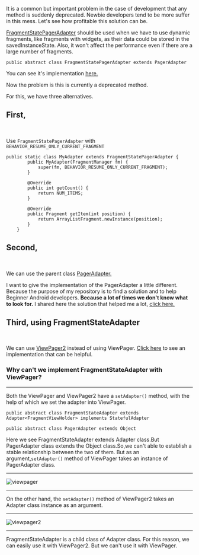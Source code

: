 It is a common but important problem in the case of development that any method is suddenly deprecated. Newbie developers tend to be more suffer in this mess.
Let's see how profitable this solution can be.

<a href="https://www.truiton.com/2013/06/android-fragmentpageradapter-vs-fragmentstatepageradapter/">FragmentStatePagerAdapter</a> should be used when we have to use dynamic fragments, like fragments with widgets, as their data could be stored in the savedInstanceState. Also, it won't affect the performance even if there are a large number of fragments.

`public abstract class FragmentStatePagerAdapter extends PagerAdapter`

You can see it's implementation <a href="https://developer.android.com/reference/androidx/fragment/app/FragmentStatePagerAdapter#summary"> here.</a>

Now the problem is this is currently a deprecated method.

For this, we have three alternatives.

<h2><b>First,</b></h2>
<br>

Use `FragmentStatePagerAdapter` with `BEHAVIOR_RESUME_ONLY_CURRENT_FRAGMENT`


```
public static class MyAdapter extends FragmentStatePagerAdapter {
        public MyAdapter(FragmentManager fm) {
            super(fm, BEHAVIOR_RESUME_ONLY_CURRENT_FRAGMENT);
        }

        @Override
        public int getCount() {
            return NUM_ITEMS;
        }

        @Override
        public Fragment getItem(int position) {
            return ArrayListFragment.newInstance(position);
        }
    }

```
<h2><b>Second,</b></h2>
<br>

We can use the parent class <a href="https://developer.android.com/reference/androidx/viewpager/widget/PagerAdapter">PagerAdapter.</a> 

I want to give the implementation of the PagerAdapter a little different. Because the purpose of my repository is to find a solution and to help Beginner Android developers. **Because a lot of times we don't know what to look for.**
I shared here the solution that helped me a lot, <a href="https://camposha.info/android-examples/android-pageradapter/#gsc.tab=0">click here.</a>

<h2><b>Third, using FragmentStateAdapter</b> </h2>
<br>

We can use <a href="https://developer.android.com/training/animation/vp2-migration">ViewPager2</a> instead of using ViewPager</a>.
<a href="https://github.com/SB2318/kotlin-java-project-error/blob/main/android/issue2/associate.md">Click here</a> to see an implementation that can be helpful.

<h3>Why can't we implement FragmentStateAdapter with ViewPager?</h3>

----

Both the ViewPager and ViewPager2 have a `setAdapter()` method, with the help of which we set the adapter into ViewPager.

`public abstract class FragmentStateAdapter extends Adapter<FragmentViewHolder> implements StatefulAdapter`

`public abstract class PagerAdapter extends Object`

Here we see FragmentStateAdapter extends Adapter class.But PagerAdapter class extends the Object class.So,we can't  able to establish a stable relationship between the two of them.
But  as an argument,`setAdapter()` method of ViewPager takes an instance of PagerAdapter class.

---

![viewpager](https://user-images.githubusercontent.com/87614560/146673715-20c9e794-42e1-49d9-9a69-466e4f0c6b30.png)

---

On the other hand, the `setAdapter()` method of ViewPager2 takes an Adapter class instance as an argument.

---

![viewpager2](https://user-images.githubusercontent.com/87614560/146673723-0e3bd278-355c-4cb2-a1d9-fb11e3e2571b.png)

---

FragmentStateAdapter is a child class of Adapter class.
For this reason, we can easily use it with ViewPager2. But we can't use it with ViewPager.






